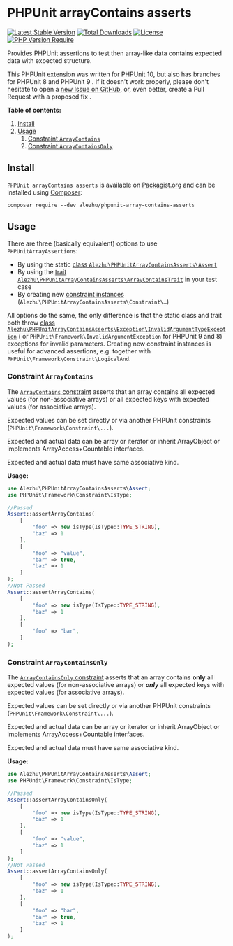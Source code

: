 # PHPUnit arrayContains asserts

[![Latest Stable Version](http://poser.pugx.org/alezhu/phpunit-array-contains-asserts/v)](https://packagist.org/packages/alezhu/phpunit-array-contains-asserts)
[![Total Downloads](http://poser.pugx.org/alezhu/phpunit-array-contains-asserts/downloads)](https://packagist.org/packages/alezhu/phpunit-array-contains-asserts)
[![License](http://poser.pugx.org/alezhu/phpunit-array-contains-asserts/license)](https://packagist.org/packages/alezhu/phpunit-array-contains-asserts)
[![PHP Version Require](http://poser.pugx.org/alezhu/phpunit-array-contains-asserts/require/php)](https://packagist.org/packages/alezhu/phpunit-array-contains-asserts)

Provides PHPUnit assertions to test then array-like data contains expected data with expected structure.

This PHPUnit extension was written for PHPUnit 10, but also has branches for PHPUnit 8 and PHPUnit 9 . If it doesn't
work properly, please don't hesitate to open
a [new Issue on GitHub](https://github.com/alezhu/phpunit-array-contains-asserts/issues), or, even better, create a Pull
Request with a proposed fix .

**Table of contents:**

1. [Install](#install)
2. [Usage](#usage)
    1. [Constraint `ArrayContains`](#constraint-ArrayContains)
    2. [Constraint `ArrayContainsOnly`](#constraint-ArrayContainsOnly)

Install
-------

`PHPUnit arrayContains asserts` is available
on [Packagist.org](https://packagist.org/packages/alezhu/phpunit-array-contains-asserts) and can be installed
using [Composer](https://getcomposer.org/):

```shell
composer require --dev alezhu/phpunit-array-contains-asserts
```

Usage
-----

There are three (basically equivalent) options to use `PHPUnitArrayAssertions`:

- By using the
  static [class `Alezhu\PHPUnitArrayContainsAsserts\Assert`](https://github.com/alezhu/phpunit-array-contains-asserts/blob/main/src/Assert.php)
- By using
  the [trait `Alezhu\PHPUnitArrayContainsAsserts\ArrayContainsTrait`](https://github.com/alezhu/phpunit-array-contains-asserts/blob/main/src/ArrayContainsTrait.php)
  in your test case
- By creating
  new [constraint instances](https://github.com/alezhu/phpunit-array-contains-asserts/tree/main/src/Constraint) (`Alezhu\PHPUnitArrayContainsAsserts\Constraint\…`)

All options do the same, the only difference is that the static class and trait both
throw [class `Alezhu\PHPUnitArrayContainsAsserts\Exception\InvalidArgumentTypeException`](https://github.com/alezhu/phpunit-array-contains-asserts/blob/main/src/Exception/InvalidArgumentTypeException.php) (
or `PHPUnit\Framework\InvalidArgumentException` for PHPUnit 9 and 8) exceptions for
invalid parameters.
Creating new constraint instances is useful for advanced assertions, e.g. together
with `PHPUnit\Framework\Constraint\LogicalAnd`.

### Constraint `ArrayContains`

The [`ArrayContains` constraint](https://github.com/alezhu/phpunit-array-contains-asserts/blob/main/src/Constraint/ArrayContains.php)
asserts that an array contains all expected values (for non-associative arrays) or all expected keys with expected
values (for associative arrays).

Expected values can be set directly or via another PHPUnit constraints (`PHPUnit\Framework\Constraint\...`).

Expected and actual data can be array or iterator or inherit ArrayObject or implements ArrayAccess+Countable interfaces.

Expected and actual data must have same associative kind.

**Usage:**

```php
use Alezhu\PHPUnitArrayContainsAsserts\Assert;
use PHPUnit\Framework\Constraint\IsType;

//Passed
Assert::assertArrayContains(
    [
        "foo" => new isType(IsType::TYPE_STRING), 
        "baz" => 1
    ], 
    [
        "foo" => "value",
        "bar" => true, 
        "baz" => 1
    ]
); 
//Not Passed
Assert::assertArrayContains(
    [
        "foo" => new isType(IsType::TYPE_STRING), 
        "baz" => 1
    ], 
    [
        "foo" => "bar", 
    ]
); 
```

### Constraint `ArrayContainsOnly`

The [`ArrayContainsOnly` constraint](https://github.com/alezhu/phpunit-array-contains-asserts/blob/main/src/Constraint/ArrayContainsOnly.php)
asserts that an array contains **only** all expected values (for non-associative arrays) or ***only*** all expected keys
with expected values (for associative arrays).

Expected values can be set directly or via another PHPUnit constraints (`PHPUnit\Framework\Constraint\...`).

Expected and actual data can be array or iterator or inherit ArrayObject or implements ArrayAccess+Countable interfaces.

Expected and actual data must have same associative kind.

**Usage:**

```php
use Alezhu\PHPUnitArrayContainsAsserts\Assert;
use PHPUnit\Framework\Constraint\IsType;

//Passed
Assert::assertArrayContainsOnly(
    [
        "foo" => new isType(IsType::TYPE_STRING), 
        "baz" => 1
    ], 
    [
        "foo" => "value",
        "baz" => 1
    ]
); 
//Not Passed
Assert::assertArrayContainsOnly(
    [
        "foo" => new isType(IsType::TYPE_STRING), 
        "baz" => 1
    ], 
    [
        "foo" => "bar",
        "bar" => true, 
        "baz" => 1         
    ]
); 
```
